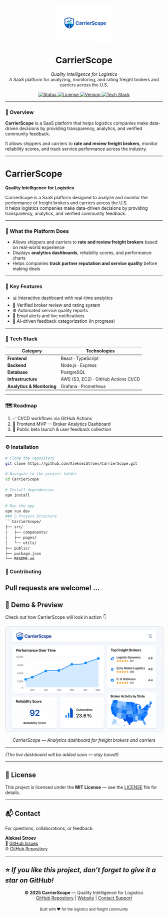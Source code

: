 <p align="center">
  <img src="https://github.com/AlekseiStroev/CarrierScope/blob/main/47B85726-51E2-4AE7-88CF-5A15DA5A4FC9.png" alt="CarrierScope Logo" width="180" />
</p>

<h1 align="center">CarrierScope</h1>

<p align="center">
  <em>Quality Intelligence for Logistics</em>  
  <br>
  A SaaS platform for analyzing, monitoring, and rating freight brokers and carriers across the U.S.  
</p>

<p align="center">
  <a href="https://img.shields.io/badge/status-active-brightgreen">
    <img src="https://img.shields.io/badge/status-active-brightgreen" alt="Status">
  </a>
  <a href="https://img.shields.io/badge/license-MIT-blue">
    <img src="https://img.shields.io/badge/license-MIT-blue" alt="License">
  </a>
  <a href="https://img.shields.io/badge/version-1.0.0-orange">
    <img src="https://img.shields.io/badge/version-1.0.0-orange" alt="Version">
  </a>
  <a href="https://img.shields.io/badge/stack-React%20|%20Node.js%20|%20PostgreSQL-lightgrey">
    <img src="https://img.shields.io/badge/stack-React%20|%20Node.js%20|%20PostgreSQL-lightgrey" alt="Tech Stack">
  </a>
</p>

---

### 🧭 Overview

**CarrierScope** is a SaaS platform that helps logistics companies make data-driven decisions by providing transparency, analytics, and verified community feedback.

It allows shippers and carriers to **rate and review freight brokers**, monitor reliability scores, and track service performance across the industry.

---

# CarrierScope  
**Quality Intelligence for Logistics**

CarrierScope is a SaaS platform designed to analyze and monitor the performance of freight brokers and carriers across the U.S.  
It helps logistics companies make data-driven decisions by providing transparency, analytics, and verified community feedback.

---

### 🚛 What the Platform Does

- Allows shippers and carriers to **rate and review freight brokers** based on real-world experience  
- Displays **analytics dashboards**, reliability scores, and performance charts  
- Helps companies **track partner reputation and service quality** before making deals

---

### 🧭 Key Features

- 📊 Interactive dashboard with real-time analytics  
- 📝 Verified broker review and rating system  
- ⚙️ Automated service quality reports  
- 🔔 Email alerts and live notifications  
- 💬 AI-driven feedback categorization (in progress)

---

### 🧩 Tech Stack

| Category | Technologies |
|-----------|---------------|
| **Frontend** | React · TypeScript |
| **Backend** | Node.js · Express |
| **Database** | PostgreSQL |
| **Infrastructure** | AWS (S3, EC2) · GitHub Actions CI/CD |
| **Analytics & Monitoring** | Grafana · Prometheus |

---

### 🗺 Roadmap

1. ✅ CI/CD workflows via GitHub Actions  
2. 🧩 Frontend MVP — Broker Analytics Dashboard  
3. 🚀 Public beta launch & user feedback collection  

---

### ⚙️ Installation

```bash
# Clone the repository
git clone https://github.com/AlekseiStroev/CarrierScope.git

# Navigate to the project folder
cd CarrierScope

# Install dependencies
npm install

# Run the app
npm run dev
### 🧱 Project Structure
```CarrierScope/
├── src/
│   ├── components/
│   ├── pages/
│   └── utils/
├── public/
├── package.json
└── README.md
```
### 🧠 Contributing
Pull requests are welcome! ...
---

## 📸 Demo & Preview

Check out how CarrierScope will look in action 👇

<p align="center">
  <img src="https://github.com/AlekseiStroev/CarrierScope/blob/main/22954BD2-9C06-40D2-A0FA-DE6B8CBC5DD5.png" alt="CarrierScope Dashboard Preview" width="800" style="border-radius:10px; border:1px solid #ccc;" />
</p>

<p align="center"><em>CarrierScope — Analytics dashboard for freight brokers and carriers</em></p>

---

*(The live dashboard will be added soon — stay tuned!)*

---

## 📄 License
This project is licensed under the **MIT License** — see the [LICENSE](LICENSE) file for details.

---

## 📬 Contact

For questions, collaborations, or feedback:

**Aleksei Stroev**  
📧 [GitHub Issues](https://github.com/AlekseiStroev/CarrierScope/issues)  
🌐 [GitHub Repository](https://github.com/AlekseiStroev/CarrierScope)

---

⭐ *If you like this project, don’t forget to give it a star on GitHub!*
---

<p align="center">
  <b>© 2025 CarrierScope</b> — Quality Intelligence for Logistics  
  <br>
  <a href="https://github.com/AlekseiStroev/CarrierScope">GitHub Repository</a> |
  <a href="#">Website</a> |
  <a href="mailto:support@carrierscope.io">Contact Support</a>
</p>

<p align="center">
  <sub>Built with ❤️ for the logistics and freight community</sub>
</p>